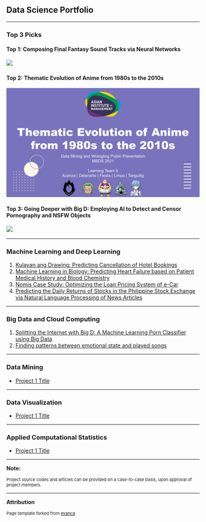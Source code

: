 ## Data Science Portfolio

---

### Top 3 Picks

#### Top 1: Composing Final Fantasy Sound Tracks via Neural Networks
[<img src="images/ml2_FFsongs_graphic.png?raw=true"/>](/projects/ml2_FFsongs.md)

#### Top 2: Thematic Evolution of Anime from 1980s to the 2010s
[<img src="images/dmw_anime_title.png?raw=true"/>](/projects/dmw_anime.html)

#### Top 3: Going Deeper with Big D: Employing AI to Detect and Censor Pornography and NSFW Objects
[<img src="images/ml2_censor_graphic.png?raw=true"/>](/projects/ml2_censor.md)

---

### Machine Learning and Deep Learning

1. [Kulayan ang Drawing: Predicting Cancellation of Hotel Bookings](/projects/ml1_hotel.md)
2. [Machine Learning in Biology: Predicting Heart Failure based on Patient Medical History and Blood Chemistry](/projects/ml1_heart.md)
3. [Nomis Case Study: Optimizing the Loan Pricing System of e-Car](/projects/ml1_nomis.md)
4. [Predicting the Daily Returns of Stocks in the Philippine Stock Exchange via Natural Language Processing of News Articles](/projects/nlp_stocks.md)

---

### Big Data and Cloud Computing

1. [Splitting the Internet with Big D: A Machine Learning Porn Classifier using Big Data](/projects/bdcc_censor.md)
2. [Finding patterns between emotional state and played songs](/projects/bdcc_emotionsong.md)

---

### Data Mining

- [Project 1 Title](http://example.com/)

---

### Data Visualization

- [Project 1 Title](http://example.com/)

---

### Applied Computational Statistics

- [Project 1 Title](http://example.com/)


---

<b> Note: </b>
<p style="font-size:11px">Project source codes and articles can be provided on a case-to-case basis, upon approval of project members.</p>

---

<b> Attribution </b>
<p style="font-size:11px">Page template forked from <a href="https://github.com/evanca/quick-portfolio">evanca</a></p>
<!-- Remove above link if you don't want to attibute -->
